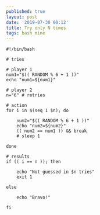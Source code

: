 ```yaml
---
published: true
layout: post
date: '2019-07-30 00:12'
title: Try only N times
tags: bash mine 
---
```

    #!/bin/bash

    # tries

    # player 1
    num1="$(( RANDOM % 6 + 1 ))"
    echo "num1=${num1}"

    # player 2
    n="6" # retries

    # action
    for i in $(seq 1 $n); do 

        num2="$(( RANDOM % 6 + 1 ))"
        echo "num2=${num2}"
        (( num2 == num1 )) && break
        # sleep 1
        
    done 

    # results
    if (( i == n )); then

        echo "Not guessed in $n tries"
        exit 1

    else

        echo "Bravo!"
        
    fi
